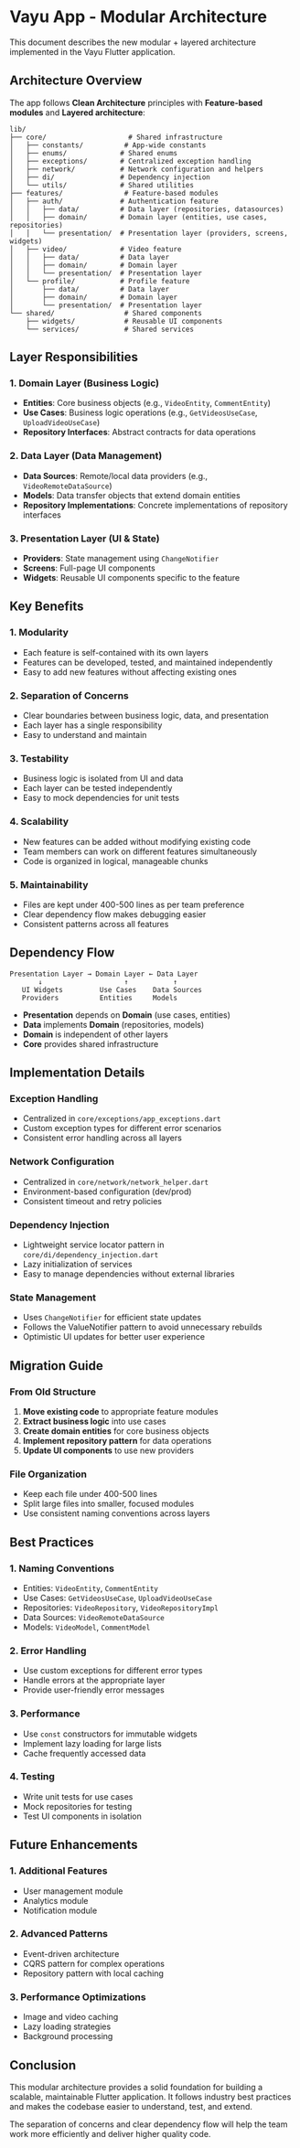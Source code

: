 # Vayu App - Modular Architecture

This document describes the new modular + layered architecture implemented in the Vayu Flutter application.

## Architecture Overview

The app follows **Clean Architecture** principles with **Feature-based modules** and **Layered architecture**:

```
lib/
├── core/                    # Shared infrastructure
│   ├── constants/          # App-wide constants
│   ├── enums/             # Shared enums
│   ├── exceptions/        # Centralized exception handling
│   ├── network/           # Network configuration and helpers
│   ├── di/                # Dependency injection
│   └── utils/             # Shared utilities
├── features/               # Feature-based modules
│   ├── auth/              # Authentication feature
│   │   ├── data/          # Data layer (repositories, datasources)
│   │   ├── domain/        # Domain layer (entities, use cases, repositories)
│   │   └── presentation/  # Presentation layer (providers, screens, widgets)
│   ├── video/             # Video feature
│   │   ├── data/          # Data layer
│   │   ├── domain/        # Domain layer
│   │   └── presentation/  # Presentation layer
│   └── profile/           # Profile feature
│       ├── data/          # Data layer
│       ├── domain/        # Domain layer
│       └── presentation/  # Presentation layer
└── shared/                 # Shared components
    ├── widgets/            # Reusable UI components
    └── services/           # Shared services
```

## Layer Responsibilities

### 1. Domain Layer (Business Logic)
- **Entities**: Core business objects (e.g., `VideoEntity`, `CommentEntity`)
- **Use Cases**: Business logic operations (e.g., `GetVideosUseCase`, `UploadVideoUseCase`)
- **Repository Interfaces**: Abstract contracts for data operations

### 2. Data Layer (Data Management)
- **Data Sources**: Remote/local data providers (e.g., `VideoRemoteDataSource`)
- **Models**: Data transfer objects that extend domain entities
- **Repository Implementations**: Concrete implementations of repository interfaces

### 3. Presentation Layer (UI & State)
- **Providers**: State management using `ChangeNotifier`
- **Screens**: Full-page UI components
- **Widgets**: Reusable UI components specific to the feature

## Key Benefits

### 1. **Modularity**
- Each feature is self-contained with its own layers
- Features can be developed, tested, and maintained independently
- Easy to add new features without affecting existing ones

### 2. **Separation of Concerns**
- Clear boundaries between business logic, data, and presentation
- Each layer has a single responsibility
- Easy to understand and maintain

### 3. **Testability**
- Business logic is isolated from UI and data
- Each layer can be tested independently
- Easy to mock dependencies for unit tests

### 4. **Scalability**
- New features can be added without modifying existing code
- Team members can work on different features simultaneously
- Code is organized in logical, manageable chunks

### 5. **Maintainability**
- Files are kept under 400-500 lines as per team preference
- Clear dependency flow makes debugging easier
- Consistent patterns across all features

## Dependency Flow

```
Presentation Layer → Domain Layer ← Data Layer
       ↓                    ↑           ↑
   UI Widgets         Use Cases    Data Sources
   Providers          Entities     Models
```

- **Presentation** depends on **Domain** (use cases, entities)
- **Data** implements **Domain** (repositories, models)
- **Domain** is independent of other layers
- **Core** provides shared infrastructure

## Implementation Details

### Exception Handling
- Centralized in `core/exceptions/app_exceptions.dart`
- Custom exception types for different error scenarios
- Consistent error handling across all layers

### Network Configuration
- Centralized in `core/network/network_helper.dart`
- Environment-based configuration (dev/prod)
- Consistent timeout and retry policies

### Dependency Injection
- Lightweight service locator pattern in `core/di/dependency_injection.dart`
- Lazy initialization of services
- Easy to manage dependencies without external libraries

### State Management
- Uses `ChangeNotifier` for efficient state updates
- Follows the ValueNotifier pattern to avoid unnecessary rebuilds
- Optimistic UI updates for better user experience

## Migration Guide

### From Old Structure
1. **Move existing code** to appropriate feature modules
2. **Extract business logic** into use cases
3. **Create domain entities** for core business objects
4. **Implement repository pattern** for data operations
5. **Update UI components** to use new providers

### File Organization
- Keep each file under 400-500 lines
- Split large files into smaller, focused modules
- Use consistent naming conventions across layers

## Best Practices

### 1. **Naming Conventions**
- Entities: `VideoEntity`, `CommentEntity`
- Use Cases: `GetVideosUseCase`, `UploadVideoUseCase`
- Repositories: `VideoRepository`, `VideoRepositoryImpl`
- Data Sources: `VideoRemoteDataSource`
- Models: `VideoModel`, `CommentModel`

### 2. **Error Handling**
- Use custom exceptions for different error types
- Handle errors at the appropriate layer
- Provide user-friendly error messages

### 3. **Performance**
- Use `const` constructors for immutable widgets
- Implement lazy loading for large lists
- Cache frequently accessed data

### 4. **Testing**
- Write unit tests for use cases
- Mock repositories for testing
- Test UI components in isolation

## Future Enhancements

### 1. **Additional Features**
- User management module
- Analytics module
- Notification module

### 2. **Advanced Patterns**
- Event-driven architecture
- CQRS pattern for complex operations
- Repository pattern with local caching

### 3. **Performance Optimizations**
- Image and video caching
- Lazy loading strategies
- Background processing

## Conclusion

This modular architecture provides a solid foundation for building a scalable, maintainable Flutter application. It follows industry best practices and makes the codebase easier to understand, test, and extend.

The separation of concerns and clear dependency flow will help the team work more efficiently and deliver higher quality code.
